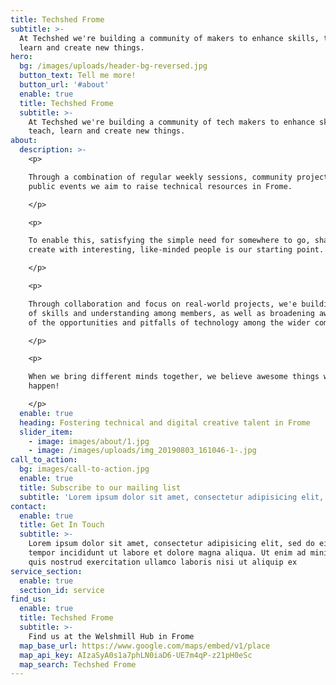 ```yaml
---
title: Techshed Frome
subtitle: >-
  At Techshed we're building a community of makers to enhance skills, teach,
  learn and create new things.
hero:
  bg: /images/uploads/header-bg-reversed.jpg
  button_text: Tell me more!
  button_url: '#about'
  enable: true
  title: Techshed Frome
  subtitle: >-
    At Techshed we're building a community of tech makers to enhance skills,
    teach, learn and create new things.
about:
  description: >-
    <p>

    Through a combination of regular weekly sessions, community projects and
    public events we aim to raise technical resources in Frome.

    </p>

    <p>

    To enable this, satisfying the simple need for somewhere to go, share and
    create with interesting, like-minded people is our starting point. 

    </p>

    <p> 

    Through collaboration and focus on real-world projects, we'e building depth
    of skills and understanding among members, as well as broadening awareness
    of the opportunities and pitfalls of technology among the wider community.

    </p>

    <p>

    When we bring different minds together, we believe awesome things will
    happen!

    </p>
  enable: true
  heading: Fostering technical and digital creative talent in Frome
  slider_item:
    - image: images/about/1.jpg
    - image: /images/uploads/img_20190803_161046-1-.jpg
call_to_action:
  bg: images/call-to-action.jpg
  enable: true
  title: Subscribe to our mailing list
  subtitle: 'Lorem ipsum dolor sit amet, consectetur adipisicing elit, sed do eiusmod'
contact:
  enable: true
  title: Get In Touch
  subtitle: >-
    Lorem ipsum dolor sit amet, consectetur adipisicing elit, sed do eiusmod
    tempor incididunt ut labore et dolore magna aliqua. Ut enim ad minim veniam,
    quis nostrud exercitation ullamco laboris nisi ut aliquip ex
service_section:
  enable: true
  section_id: service
find_us:
  enable: true  
  title: Techshed Frome
  subtitle: >-
    Find us at the Welshmill Hub in Frome
  map_base_url: https://www.google.com/maps/embed/v1/place
  map_api_key: AIzaSyA0s1a7phLN0iaD6-UE7m4qP-z21pH0eSc
  map_search: Techshed Frome
---
```

